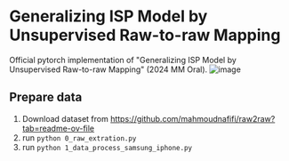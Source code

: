 # Generalizing ISP Model by Unsupervised Raw-to-raw Mapping
Official pytorch implementation of "Generalizing ISP Model by Unsupervised Raw-to-raw Mapping" (2024 MM Oral).
![image](https://github.com/user-attachments/assets/c1548325-1261-477b-a8f0-bf887622173b)
## Prepare data
1. Download dataset from https://github.com/mahmoudnafifi/raw2raw?tab=readme-ov-file
2. run `python 0_raw_extration.py`
3. run `python 1_data_process_samsung_iphone.py`
